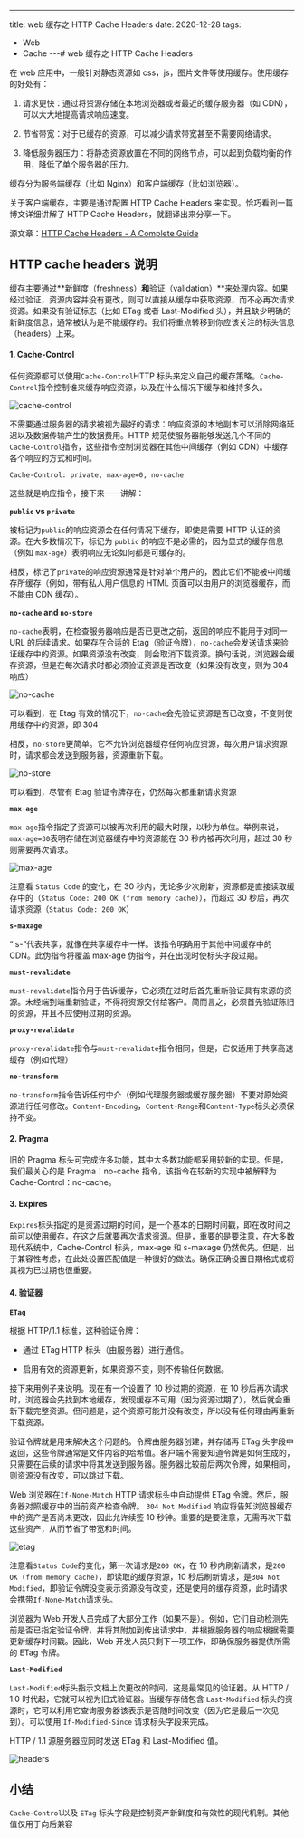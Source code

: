 ---
title: web 缓存之 HTTP Cache Headers
date: 2020-12-28
tags:
  - Web
  - Cache
---# web 缓存之 HTTP Cache Headers

在 web 应用中，一般针对静态资源如 css，js，图片文件等使用缓存。使用缓存的好处有：

1. 请求更快：通过将资源存储在本地浏览器或者最近的缓存服务器（如 CDN），可以大大地提高请求响应速度。

2. 节省带宽：对于已缓存的资源，可以减少请求带宽甚至不需要网络请求。

3. 降低服务器压力：将静态资源放置在不同的网络节点，可以起到负载均衡的作用，降低了单个服务器的压力。

缓存分为服务端缓存（比如 Nginx）和客户端缓存（比如浏览器）。

关于客户端缓存，主要是通过配置 HTTP Cache Headers 来实现。恰巧看到一篇博文详细讲解了 HTTP Cache Headers，就翻译出来分享一下。

源文章：[HTTP Cache Headers - A Complete Guide](https://www.keycdn.com/blog/http-cache-headers)

## HTTP cache headers 说明

缓存主要通过**新鲜度（freshness）**和**验证（validation）**来处理内容。如果经过验证，资源内容并没有更改，则可以直接从缓存中获取资源，而不必再次请求资源。如果没有验证标志（比如 ETag 或者 Last-Modified 头），并且缺少明确的新鲜度信息，通常被认为是不能缓存的。我们将重点转移到你应该关注的标头信息（headers）上来。

#### 1. **Cache-Control**

任何资源都可以使用`Cache-Control`HTTP 标头来定义自己的缓存策略。`Cache-Control`指令控制谁来缓存响应资源，以及在什么情况下缓存和维持多久。

![cache-control](../images/cache/cache-control.png)

不需要通过服务器的请求被视为最好的请求：响应资源的本地副本可以消除网络延迟以及数据传输产生的数据费用。HTTP 规范使服务器能够发送几个不同的 `Cache-Control`指令，这些指令控制浏览器在其他中间缓存（例如 CDN）中缓存各个响应的方式和时间。

```
Cache-Control: private, max-age=0, no-cache
```

这些就是响应指令，接下来一一讲解：

**`public` vs `private`**

被标记为`public`的响应资源会在任何情况下缓存，即使是需要 HTTP 认证的资源。在大多数情况下，标记为 `public` 的响应不是必需的，因为显式的缓存信息（例如 `max-age`）表明响应无论如何都是可缓存的。

相反，标记了`private`的响应资源通常是针对单个用户的，因此它们不能被中间缓存所缓存（例如，带有私人用户信息的 HTML 页面可以由用户的浏览器缓存，而不能由 CDN 缓存）。

**`no-cache` and `no-store`**

`no-cache`表明，在检查服务器响应是否已更改之前，返回的响应不能用于对同一 URL 的后续请求。如果存在合适的 Etag（验证令牌），`no-cache`会发送请求来验证缓存中的资源。如果资源没有改变，则会取消下载资源。换句话说，浏览器会缓存资源，但是在每次请求时都必须验证资源是否改变（如果没有改变，则为 304 响应）

![no-cache](../images/cache/no-cache.gif)

可以看到，在 Etag 有效的情况下，`no-cache`会先验证资源是否已改变，不变则使用缓存中的资源，即 304

相反，`no-store`更简单。它不允许浏览器缓存任何响应资源，每次用户请求资源时，请求都会发送到服务器，资源重新下载。

![no-store](../images/cache/no-store.gif)

可以看到，尽管有 Etag 验证令牌存在，仍然每次都重新请求资源

**`max-age`**

`max-age`指令指定了资源可以被再次利用的最大时限，以秒为单位。举例来说，`max-age=30`表明存储在浏览器缓存中的资源能在 30 秒内被再次利用，超过 30 秒则需要再次请求。

![max-age](../images/cache/max-age.gif)

注意看 `Status Code` 的变化，在 30 秒内，无论多少次刷新，资源都是直接读取缓存中的（`Status Code: 200 OK (from memory cache)`），而超过 30 秒后，再次请求资源（`Status Code: 200 OK`）

**`s-maxage`**

“ s-”代表共享，就像在共享缓存中一样。该指令明确用于其他中间缓存中的 CDN。此伪指令将覆盖 max-age 伪指令，并在出现时使标头字段过期。

**`must-revalidate`**

`must-revalidate`指令用于告诉缓存，它必须在过时后首先重新验证具有来源的资源。未经端到端重新验证，不得将资源交付给客户。简而言之，必须首先验证陈旧的资源，并且不应使用过期的资源。

**`proxy-revalidate`**

`proxy-revalidate`指令与`must-revalidate`指令相同，但是，它仅适用于共享高速缓存（例如代理）

**`no-transform`**

`no-transform`指令告诉任何中介（例如代理服务器或缓存服务器）不要对原始资源进行任何修改。`Content-Encoding`，`Content-Range`和`Content-Type`标头必须保持不变。

#### 2. **Pragma**

旧的 Pragma 标头可完成许多功能，其中大多数功能都采用较新的实现。但是，我们最关心的是 Pragma：no-cache 指令，该指令在较新的实现中被解释为 Cache-Control：no-cache。

#### 3. **Expires**

`Expires`标头指定的是资源过期的时间，是一个基本的日期时间戳，即在改时间之前可以使用缓存，在这之后就要再次请求资源。但是，重要的是要注意，在大多数现代系统中，Cache-Control 标头，max-age 和 s-maxage 仍然优先。但是，出于兼容性考虑，在此处设置匹配值是一种很好的做法。确保正确设置日期格式或将其视为已过期也很重要。

#### 4. **验证器**

**`ETag`**

根据 HTTP/1.1 标准，这种验证令牌：

- 通过 ETag HTTP 标头（由服务器）进行通信。

- 启用有效的资源更新，如果资源不变，则不传输任何数据。

接下来用例子来说明。现在有一个设置了 10 秒过期的资源，在 10 秒后再次请求时，浏览器会先找到本地缓存，发现缓存不可用（因为资源过期了），然后就会重新下载完整资源。但问题是，这个资源可能并没有改变，所以没有任何理由再重新下载资源。

验证令牌就是用来解决这个问题的。令牌由服务器创建，并存储再 ETag 头字段中返回，这些令牌通常是文件内容的哈希值。客户端不需要知道令牌是如何生成的，只需要在后续的请求中将其发送到服务器。服务器比较前后两次令牌，如果相同，则资源没有改变，可以跳过下载。

Web 浏览器在`If-None-Match` HTTP 请求标头中自动提供 ETag 令牌。然后，服务器对照缓存中的当前资产检查令牌。 `304 Not Modified` 响应将告知浏览器缓存中的资产是否尚未更改，因此允许续签 10 秒钟。重要的是要注意，无需再次下载这些资产，从而节省了带宽和时间。

![etag](../images/cache/e-tag.gif)

注意看`Status Code`的变化，第一次请求是`200 OK`，在 10 秒内刷新请求，是`200 OK (from memory cache)`，即读取的缓存资源，10 秒后刷新请求，是`304 Not Modified`，即验证令牌没变表示资源没有改变，还是使用的缓存资源，此时请求会携带`If-None-Match`请求头。

浏览器为 Web 开发人员完成了大部分工作（如果不是）。例如，它们自动检测先前是否已指定验证令牌，并将其附加到传出请求中，并根据服务器的响应根据需要更新缓存时间戳。因此，Web 开发人员只剩下一项工作，即确保服务器提供所需的 ETag 令牌。

**`Last-Modified`**

`Last-Modified`标头指示文档上次更改的时间，这是最常见的验证器。从 HTTP / 1.0 时代起，它就可以视为旧式验证器。当缓存存储包含 `Last-Modified` 标头的资源时，它可以利用它查询服务器该表示是否随时间改变（因为它是最后一次见到）。可以使用 `If-Modified-Since` 请求标头字段来完成。

HTTP / 1.1 源服务器应同时发送 ETag 和 Last-Modified 值。

![headers](../images/cache/headers.jpg)

## 小结

`Cache-Control`以及 `ETag` 标头字段是控制资产新鲜度和有效性的现代机制。其他值仅用于向后兼容
